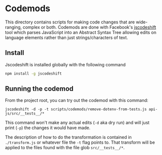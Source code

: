 # Codemods

This directory contains scripts for making code changes that are wide-ranging,
complex or both. Codemods are done with Facebook's
[jscodeshift](https://github.com/facebook/jscodeshift) tool which parses
JavaScript into an Abstract Syntax Tree allowing edits on language elements
rather than just strings/characters of text.

## Install

Jscodeshift is installed globally with the following command
```bash
npm install -g jscodeshift
```

## Running the codemod

From the project root, you can try out the codemod with this command:

```
jscodeshift -d -p -t scripts/codemods/remove-dotenv-from-tests.js api-js/src/__tests__/*
```

This command won't make any actual edits (`-d` aka dry run) and will just print
(`-p`) the changes it would have made.

The description of how to do the transformation is contained in
`./transform.js` or whatever file the `-t` flag points to. That transform will
be applied to the files found with the file glob `src/__tests__/*`.
